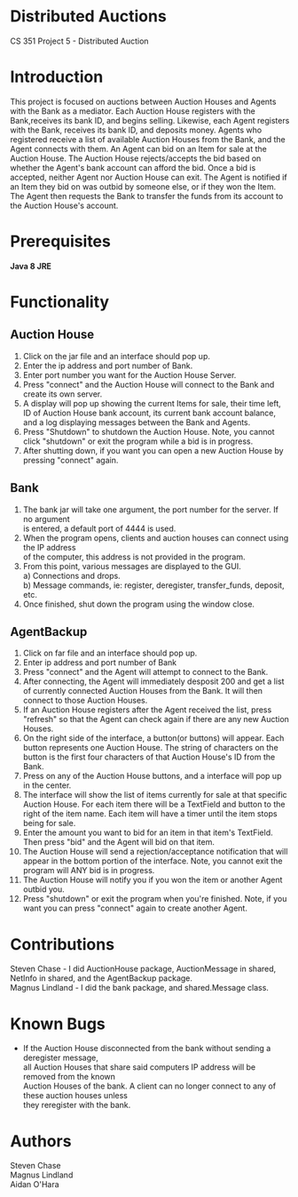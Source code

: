 Distributed Auctions
============
CS 351 Project 5 - Distributed Auction

Introduction
============
This project is focused on auctions between Auction Houses and Agents with
the Bank as a mediator. Each Auction House registers with the Bank,receives
its bank ID, and begins selling. Likewise, each Agent registers with the Bank, 
receives its bank ID, and deposits money. Agents who registered receive
a list of available Auction Houses from the Bank, and the Agent connects
with them. An Agent can bid on an Item for sale at the Auction House.
The Auction House rejects/accepts the bid based on whether the Agent's
bank account can afford the bid. Once a bid is accepted, neither Agent
nor Auction House can exit. The Agent is notified if an Item they bid
on was outbid by someone else, or if they won the Item. The Agent then
requests the Bank to transfer the funds from its account to the Auction 
House's account.

Prerequisites
=============
**Java 8 JRE**

Functionality
=============

Auction House  
-------------  

1. Click on the jar file and an interface should pop up.
2. Enter the ip address and port number of Bank.
3. Enter port number you want for the Auction House Server.  
3. Press "connect" and the Auction House will connect to the Bank 
   and create its own server.
4. A display will pop up showing the current Items for sale, their time left,
   ID of Auction House bank account, its current bank account balance, and a 
   log displaying messages between the Bank and Agents.
5. Press "Shutdown" to shutdown the Auction House. Note, you cannot click 
   "shutdown" or exit the program while a bid is in progress.
6. After shutting down, if you want you can open a new Auction House
   by pressing "connect" again.

Bank  
----

1. The bank jar will take one argument, the port number for the server. If no argument  
is entered, a default port of 4444 is used.  
2. When the program opens, clients and auction houses can connect using the IP address  
of the computer, this address is not provided in the program.  
3. From this point, various messages are displayed to the GUI.  
a) Connections and drops.  
b) Message commands, ie: register, deregister, transfer_funds, deposit, etc.  
4. Once finished, shut down the program using the window close.

AgentBackup
----
1. Click on far file and an interface should pop up.
2. Enter ip address and port number of Bank
3. Press "connect" and the Agent will attempt to connect to the Bank.
4. After connecting, the Agent will immediately desposit 200 and get a list of currently 
   connected Auction Houses from the Bank. It will then connect to those Auction Houses.
5. If an Auction House registers after the Agent received the list, press "refresh" 
   so that the Agent can check again if there are any new Auction Houses.
6. On the right side of the interface, a button(or buttons) will appear. Each button
   represents one Auction House. The string of characters on the button is the first 
   four characters of that Auction House's ID from the Bank.
7. Press on any of the Auction House buttons, and a interface will pop up in the center.
8. The interface will show the list of items currently for sale at that specific Auction
   House. For each item there will be a TextField and button to the right of the item name.
   Each item will have a timer until the item stops being for sale.
9. Enter the amount you want to bid for an item in that item's TextField. Then press "bid"
   and the Agent will bid on that item.
10. The Auction House will send a rejection/acceptance notification that will appear in the
    bottom portion of the interface. Note, you cannot exit the program will ANY bid is in
    progress.
11. The Auction House will notify you if you won the item or another Agent outbid you.
12. Press "shutdown" or exit the program when you're finished. Note, if you want you can
    press "connect" again to create another Agent.

Contributions
=============
Steven Chase - I did AuctionHouse package, AuctionMessage in shared, NetInfo
in shared, and the AgentBackup package.  
Magnus Lindland - I did the bank package, and shared.Message class.   


Known Bugs  
==========
* If the Auction House disconnected from the bank without sending a deregister message,  
all Auction Houses that share said computers IP address will be removed from the known  
Auction Houses of the bank. A client can no longer connect to any of these auction houses unless  
they reregister with the bank.

Authors
=======
Steven Chase  
Magnus Lindland  
Aidan O'Hara